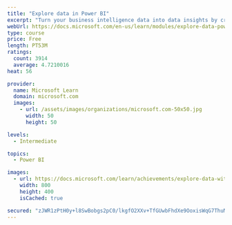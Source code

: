 ```yaml
---
title: "Explore data in Power BI"
excerpt: "Turn your business intelligence data into data insights by creating and configuring Power BI dashboards."
webUrl: https://docs.microsoft.com/en-us/learn/modules/explore-data-power-bi/
type: course
price: Free
length: PT53M
ratings:
  count: 3914
  average: 4.7210016
heat: 56

provider:
  name: Microsoft Learn
  domain: microsoft.com
  images:
    - url: /assets/images/organizations/microsoft.com-50x50.jpg
      width: 50
      height: 50

levels:
  - Intermediate

topics:
  - Power BI

images:
  - url: https://docs.microsoft.com/learn/achievements/explore-data-with-power-bi-desktop-social.png
    width: 800
    height: 400
    isCached: true

secured: "zJWR1zPtH0y+l8SwBobgs2pC0/lkgfO2XXv+TfGUwbFhdXe9OoxisWqG7ThuMBgfap0ktdCA71w8l3yLlmTtmygWi90rfMViTpc8uHdHL7rSECCtMZ2sEhewpvTWWvKGWMynoUJC3UKYEX6UMCir0w7DNIDqxH4hZre6mIn2qxjAhZ5OSOfsgqvx7KQlKh0t2pvQ6twi2KEGMhCwYyBYvPoskEp9mbP2QwuPt8obJTp2T3ZcJbxdyIS/oysU0CvVTAEFHOiLZAU9tsvU35C+b5IskYZKX4HUrE+NXiu4qe5k4+s3lL2rwPD2yJVOr23dRbxVXfdA6mON24FfcvTNlZ697iGvfx8rbWey3sPePzscS1Hf8ASb9pmVyH7S7pgIIgMzVS8ixLmk/jhl9HVDMTDV90qYs7X9BUQPYt/zxds=;4nf+5o8U1RYiZRXGjGyB2g=="
---
```


